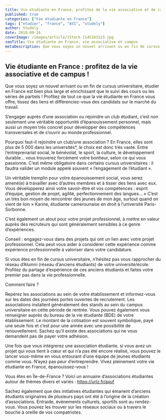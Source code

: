 ```yaml
---
title: Vie étudiante en France, profitez de la vie associative et de campus !
published: true
categories: ["Vie étudiante en France"]
tags: ["etudier", "france", "AVI", "studely"]
author: Studely
date: 2019-09-16
coverImage: /images/article/iStock-1145183123.jpg
seoTitle: Vie étudiante en France, vie associative et campus
metaDescription: Que vous soyez un nouvel arrivant ou en fin de cursus universitaire, étudier en France est bien plus large et enrichissant que le suivi des cours ou les séries de partiels ! Profitez de tout ce que la vie étudiante en France vous offre, tissez des liens et différenciez-vous des candidats sur le marché du travail.
---
```


## Vie étudiante en France : profitez de la vie associative et de campus !

Que vous soyez un nouvel arrivant ou en fin de cursus universitaire, étudier en France est bien plus large et enrichissant que le suivi des cours ou les séries de partiels ! Profitez de tout ce que la vie étudiante en France vous offre, tissez des liens et différenciez-vous des candidats sur le marché du travail.

S’engager auprès d’une association ou rejoindre un club étudiant, c’est non seulement une véritable opportunité d’épanouissement personnel, mais aussi un moyen très concret pour développer des compétences transversales et de s’ouvrir au monde professionnel.

Pourquoi faut-il rejoindre un club/une association ?
En France, elles sont plus de 5 000 dans les universités\*, le choix est donc très vaste. Entre l’entreprenariat social, le bénévolat, le sport, la culture, le développement durable… vous trouverez forcément votre bonheur, selon ce qui vous passionne. C’est même obligatoire dans certains cursus universitaires : il faudra valider un module appelé souvent « l’engagement de l’étudiant ».

Un véritable tremplin pour votre épanouissement social, vous serez amené(e) à travailler avec d’autres membres et à tisser des liens avec eux. Vous développerez ainsi votre savoir-être et vos compétences : esprit d’équipe, gestion de projet, agilité, perfectionnement des langues… « C’est un très bon moyen de rencontrer des jeunes de mon âge, surtout quand on vient de loin » Karine, étudiante camerounaise en droit à l’université Paris-Sorbonne.

C’est également un atout pour votre projet professionnel, à mettre en valeur auprès des recruteurs qui sont généralement sensibles à ce genre d’expériences.

Conseil : engagez-vous dans des projets qui ont un lien avec votre projet professionnel. Cela peut vous aider à considérer cette expérience comme expérience professionnelle à valoriser dans votre candidature.

Si vous êtes en fin de cursus universitaire, n’hésitez pas vous rapprocher du réseau d’Alumni (réseau d’anciens étudiants) de votre université/école. Profitez du partage d’expérience de ces anciens étudiants et faites votre premier pas dans la vie professionnelle.

Comment faire ?

Repérez les associations au sein de votre établissement et informez-vous sur les dates des journées portes ouvertes de recrutement. Les associations installent généralement des stands au sein du campus universitaire en cette période de rentrée. Vous pouvez également vous renseigner auprès du bureau de la vie étudiante (BDE) de votre établissement. Le montant de la cotisation est souvent symbolique, payé une seule fois et c’est pour une année avec une possibilité de renouvellement. Sachez qu’il existe des associations qui ne vous demandent pas de payer votre adhésion.

Une fois que vous intégrerez une association étudiante, si vous avez un projet qui vous tient à cœur et qui n’a pas été encore réalisé, vous pouvez le lancer vous-même en vous entourant d’une équipe de jeunes étudiants comme vous. N’ayez pas peur d’entreprendre. Vivez pleinement votre vie étudiante en France, épanouissez-vous !

Vous êtes en Île-de-France ? Voici un annuaire d’associations étudiantes autour de thèmes divers et variés : https://urlz.fr/axuf

Sachez également que des initiatives étudiantes qui émanent d’anciens étudiants originaires de plusieurs pays ont été à l’origine de la création d’associations. Entraide, événements culturels, sportifs sont au rendez-vous. Vous pouvez les trouver sur les réseaux sociaux ou à travers le bouche à oreille de vos compatriotes.
